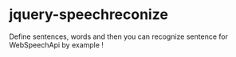 jquery-speechreconize
=====================

Define sentences, words and then you can recognize sentence for WebSpeechApi by example !
